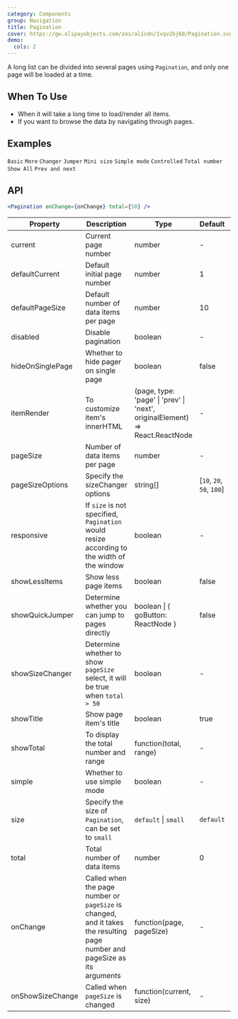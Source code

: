```yaml
---
category: Components
group: Navigation
title: Pagination
cover: https://gw.alipayobjects.com/zos/alicdn/1vqv2bj68/Pagination.svg
demo:
  cols: 2
---
```


A long list can be divided into several pages using `Pagination`, and only one page will be loaded at a time.

## When To Use

- When it will take a long time to load/render all items.
- If you want to browse the data by navigating through pages.

## Examples

<code src="./demo/basic.tsx">Basic</code>
<code src="./demo/more.tsx">More</code>
<code src="./demo/changer.tsx">Changer</code>
<code src="./demo/jump.tsx">Jumper</code>
<code src="./demo/mini.tsx">Mini size</code>
<code src="./demo/simple.tsx">Simple mode</code>
<code src="./demo/controlled.tsx">Controlled</code>
<code src="./demo/total.tsx">Total number</code>
<code src="./demo/all.tsx">Show All</code>
<code src="./demo/itemRender.tsx">Prev and next</code>

## API

```jsx
<Pagination onChange={onChange} total={50} />
```

| Property         | Description                                                                                                                | Type                                                                         | Default                    | Version |
| ---------------- | -------------------------------------------------------------------------------------------------------------------------- | ---------------------------------------------------------------------------- | -------------------------- | ------- |
| current          | Current page number                                                                                                        | number                                                                       | -                          |         |
| defaultCurrent   | Default initial page number                                                                                                | number                                                                       | 1                          |         |
| defaultPageSize  | Default number of data items per page                                                                                      | number                                                                       | 10                         |         |
| disabled         | Disable pagination                                                                                                         | boolean                                                                      | -                          |         |
| hideOnSinglePage | Whether to hide pager on single page                                                                                       | boolean                                                                      | false                      |         |
| itemRender       | To customize item's innerHTML                                                                                              | (page, type: 'page' \| 'prev' \| 'next', originalElement) => React.ReactNode | -                          |         |
| pageSize         | Number of data items per page                                                                                              | number                                                                       | -                          |         |
| pageSizeOptions  | Specify the sizeChanger options                                                                                            | string\[]                                                                    | \[`10`, `20`, `50`, `100`] |         |
| responsive       | If `size` is not specified, `Pagination` would resize according to the width of the window                                 | boolean                                                                      | -                          |         |
| showLessItems    | Show less page items                                                                                                       | boolean                                                                      | false                      |         |
| showQuickJumper  | Determine whether you can jump to pages directly                                                                           | boolean \| { goButton: ReactNode }                                           | false                      |         |
| showSizeChanger  | Determine whether to show `pageSize` select, it will be true when `total > 50`                                             | boolean                                                                      | -                          |         |
| showTitle        | Show page item's title                                                                                                     | boolean                                                                      | true                       |         |
| showTotal        | To display the total number and range                                                                                      | function(total, range)                                                       | -                          |         |
| simple           | Whether to use simple mode                                                                                                 | boolean                                                                      | -                          |         |
| size             | Specify the size of `Pagination`, can be set to `small`                                                                    | `default` \| `small`                                                         | `default`                  |         |
| total            | Total number of data items                                                                                                 | number                                                                       | 0                          |         |
| onChange         | Called when the page number or `pageSize` is changed, and it takes the resulting page number and pageSize as its arguments | function(page, pageSize)                                                     | -                          |         |
| onShowSizeChange | Called when `pageSize` is changed                                                                                          | function(current, size)                                                      | -                          |         |
